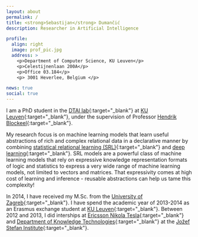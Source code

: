 ```yaml
---
layout: about
permalink: /
title: <strong>Sebastijan</strong> Dumančić
description: Researcher in Artificial Intelligence

profile:
  align: right
  image: prof_pic.jpg
  address: >
    <p>Department of Computer Science, KU Leuven</p>
    <p>Celestijnenlaan 200A</p>
    <p>Office 03.184</p>
    <p> 3001 Heverlee, Belgium </p>

news: true
social: true
---
```



I am a PhD student in the [DTAI lab](http://dtai.cs.kuleuven.be/){:target="\_blank"} at [KU Leuven](http://www.kuleuven.be){:target="\_blank"}, under the supervision of Professor [Hendrik Blockeel](http://people.cs.kuleuven.be/~hendrik.blockeel/){:target="\_blank"}.

My research focus is on machine learning models that learn useful abstractions of rich and complex relational data in a declarative manner by combining [statistical relational learning (SRL)](http://www.cs.umd.edu/srl-book){:target="\_blank"} and [deep learning](http://deeplearning.net/){:target="\_blank"}. SRL models are a powerful class of machine learning models that rely on expressive knowledge representation formats of logic and statistics to express a very wide range of machine learning models, not limited to vectors and matrices. That expressivity comes at high cost of learning and inference - reusable abstractions can help us tame this complexity!

In 2014, I have received my M.Sc. from the [University of Zagreb](http://www.fer.unizg.hr/){:target="\_blank"}.
I have spend the academic year of 2013-2014 as an Erasmus exchange student at [KU Leuven](http://www.kuleuven.be){:target="\_blank"}.
Between 2012 and 2013, I did interships at [Ericsson Nikola Tesla](http://www.ericsson.hr/homepage){:target="\_blank"} and [Department of Knowledge Technologies](http://kt.ijs.si/){:target="\_blank"} at the [Jožef Stefan Institute](https://www.ijs.si/ijsw){:target="\_blank"}.


